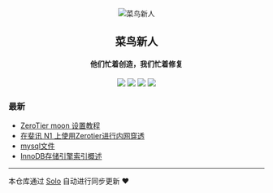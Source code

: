 <p align="center"><img alt="菜鸟新人" src="https://i.loli.net/2019/08/23/cs4qpjeNR1EViC3.png"></p><h2 align="center">
菜鸟新人
</h2>

<h4 align="center">他们忙着创造，我们忙着修复</h4>
<p align="center"><a title="菜鸟新人" target="_blank" href="https://github.com/xations/solo-blog"><img src="https://img.shields.io/github/last-commit/xations/solo-blog.svg?style=flat-square&color=FF9900"></a>
<a title="GitHub repo size in bytes" target="_blank" href="https://github.com/xations/solo-blog"><img src="https://img.shields.io/github/repo-size/xations/solo-blog.svg?style=flat-square"></a>
<a title="Solo Version" target="_blank" href="https://github.com/b3log/solo/releases"><img src="https://img.shields.io/badge/solo-3.6.4-f1e05a.svg?style=flat-square&color=blueviolet"></a>
<a title="Hits" target="_blank" href="https://github.com/b3log/hits"><img src="https://hits.b3log.org/xations/solo-blog.svg"></a></p>

### 最新

* [ZeroTier moon 设置教程](https://amdyes.top/articles/2019/08/26/1566831752085.html)
* [在斐讯 N1 上使用Zerotier进行内网穿透](https://amdyes.top/articles/2019/08/26/1566828443751.html)
* [ mysql文件](https://amdyes.top/articles/2019/08/23/1566553723593.html)
* [InnoDB存储引擎索引概述](https://amdyes.top/articles/2019/08/23/1566552040998.html)



---

本仓库通过 [Solo](https://github.com/b3log/solo) 自动进行同步更新 ❤️ 